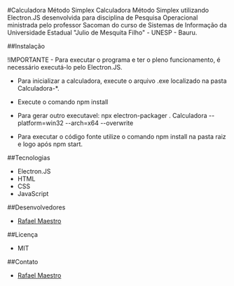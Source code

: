 #Calculadora Método Simplex
Calculadora Método Simplex utilizando Electron.JS desenvolvida para disciplina de Pesquisa Operacional ministrada pelo professor Sacoman do curso de Sistemas de Informação da Universidade Estadual "Julio de Mesquita Filho" - UNESP - Bauru.

##Instalação

!IMPORTANTE - Para executar o programa e ter o pleno funcionamento, é necessário executá-lo pelo Electron.JS.

+ Para inicializar a calculadora, execute o arquivo .exe localizado na pasta Calculadora-*.

+ Execute o comando npm install

+ Para gerar outro executavel: npx electron-packager . Calculadora  --platform=win32 --arch=x64 --overwrite

+ Para executar o código fonte utilize o comando npm install na pasta raiz e logo após npm start.


##Tecnologias
+ Electron.JS
+ HTML
+ CSS
+ JavaScript


##Desenvolvedores
+ [Rafael Maestro]()

##Licença
+ MIT

##Contato
+ [Rafael Maestro](https://www.linkedin.com/in/rafaelmaestro/)
